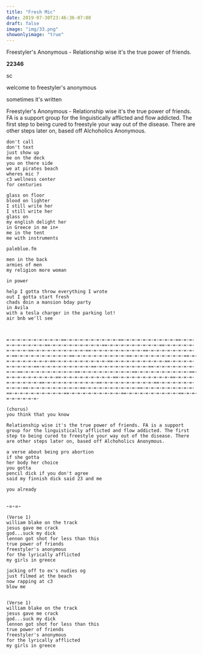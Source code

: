 ```yaml
---
title: "Fresh Mic"
date: 2019-07-30T23:46:36-07:00
draft: false
image: "img/33.png"
showonlyimage: "true"
---
```


Freestyler's Anonymous - Relationship wise it's the true power of friends.

<!--more-->

**22346**

sc

welcome to freestyler's anonymous

sometimes it's written

Freestyler's Anonymous - Relationship wise it's the true power of friends. FA is a support group for the linguistically afflicted and flow addicted. The first step to being cured to freestyle your way out of the disease. There are other steps later on, based off Alchoholics Anonymous.

```
don't call
don't text
just show up
me on the deck
you on there side
we at pirates beach
wheres mic ?
c3 wellness center
for centuries

glass on floor
blood on lighter
I still write her
I still write her  
glass on
my english delight her
in Greece in me in+
me in the tent
me with instruments

paleblue.fm

men in the back
armies of men
my religion more woman

in power

help I gotta throw everything I wrote
out I gotta start fresh
chads doin a mansion bday party
in Avila
with a tesla charger in the parking lot!
air bnb we'll see



=-=-=-=-=-=-=-=-=-=-==-=-=-=-=-=-=-=-=-=-==-=-=-=-=-=-=-=-=-=-==-=-=-=-=-=-=-=-=-=-==-=-=-=-=-=-=-=-=-=-==-=-=-=-=-=-=-=-=-=-==-=-=-=-=-=-=-=-=-=-==-=-=-=-=-=-=-=-=-=-==-=-=-=-=-=-=-=-=-=-==-=-=-=-=-=-=-=-=-=-==-=-=-=-=-=-=-=-=-=-==-=-=-=-=-=-=-=-=-=-==-=-=-=-=-=-=-=-=-=-==-=-=-=-=-=-=-=-=-=-==-=-=-=-=-=-=-=-=-=-==-=-=-=-=-=-=-=-=-=-==-=-=-=-=-=-=-=-=-=-==-=-=-=-=-=-=-=-=-=-==-=-=-=-=-=-=-=-=-=-==-=-=-=-=-=-=-=-=-=-==-=-=-=-=-=-=-=-=-=-==-=-=-=-=-=-=-=-=-=-==-=-=-=-=-=-=-=-=-=-==-=-=-=-=-=-=-=-=-=-==-=-=-=-=-=-=-=-=-=-==-=-=-=-=-=-=-=-=-=-==-=-=-=-=-=-=-=-=-=-==-=-=-=-=-=-=-=-=-=-==-=-=-=-=-=-=-=-=-=-==-=-=-=-=-=-=-=-=-=-==-=-=-=-=-=-=-=-=-=-==-=-=-=-=-=-=-=-=-=-==-=-=-=-=-=-=-=-=-=-==-=-=-=-=-=-=-=-=-=-==-=-=-=-=-=-=-=-=-=-==-=-=-=-=-=-=-=-=-=-==-=-=-=-=-=-=-=-=-

(chorus)
you think that you know

Relationship wise it's the true power of friends. FA is a support group for the linguistically afflicted and flow addicted. The first step to being cured to freestyle your way out of the disease. There are other steps later on, based off Alchoholics Anonymous.

a verse about being pro abortion
if she gotta
her body her choice
you gotta
pencil dick if you don't agree
said my finnish dick said 23 and me

you already


```

-=-=-
```
(Verse 1)
william blake on the track
jesus gave me crack
god...suck my dick
lennon got shot for less than this
true power of friends
freestyler's anonymous
for the lyrically afflicted
my girls in greece

jacking off to ex's nudies og
just filmed at the beach
now rapping at c3
blow me


(Verse 1)
william blake on the track
jesus gave me crack
god...suck my dick
lennon got shot for less than this
true power of friends
freestyler's anonymous
for the lyrically afflicted
my girls in greece

```
